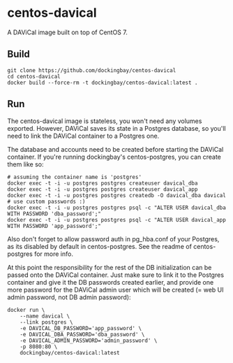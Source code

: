 centos-davical
==============

A DAViCal image built on top of CentOS 7.

Build
-----

    git clone https://github.com/dockingbay/centos-davical
    cd centos-davical
    docker build --force-rm -t dockingbay/centos-davical:latest .

Run
---

The centos-davical image is stateless, you won't need any volumes
exported. However, DAViCal saves its state in a Postgres database, so
you'll need to link the DAViCal container to a Postgres one.

The database and accounts need to be created before starting the
DAViCal container. If you're running dockingbay's centos-postgres, you
can create them like so:

    # assuming the container name is 'postgres'
    docker exec -t -i -u postgres postgres createuser davical_dba
    docker exec -t -i -u postgres postgres createuser davical_app
    docker exec -t -i -u postgres postgres createdb -O davical_dba davical
    # use custom passwords :)
    docker exec -t -i -u postgres postgres psql -c "ALTER USER davical_dba WITH PASSWORD 'dba_password';"
    docker exec -t -i -u postgres postgres psql -c "ALTER USER davical_app WITH PASSWORD 'app_password';"

Also don't forget to allow password auth in pg_hba.conf of your
Postgres, as its disabled by default in centos-postgres. See the
readme of centos-postgres for more info.

At this point the responsibility for the rest of the DB initialization
can be passed onto the DAViCal container. Just make sure to link it to
the Postgres container and give it the DB passwords created earlier,
and provide one more password for the DAViCal admin user which will be
created (= web UI admin password, not DB admin password):

    docker run \
        --name davical \
        --link postgres \
        -e DAVICAL_DB_PASSWORD='app_password' \
        -e DAVICAL_DBA_PASSWORD='dba_password' \
        -e DAVICAL_ADMIN_PASSWORD='admin_password' \
        -p 8080:80 \
        dockingbay/centos-davical:latest
